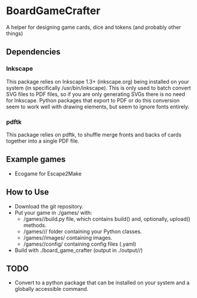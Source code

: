 BoardGameCrafter
================

A helper for designing game cards, dice and tokens (and probably other things)

Dependencies
------------

### Inkscape

This package relies on Inkscape 1.3+ (inkscape.org) being installed on your system (in specifically /usr/bin/inkscape).
This is only used to batch convert SVG files to PDF files, so if you are only generating SVGs there is no need for Inkscape.
Python packages that export to PDF or do this conversion seem to work well with drawing elements, but seem to ignore fonts entirely.

### pdftk

This package relies on pdftk, to shuffle merge fronts and backs of cards together into a single PDF file.

Example games
-------------

* Ecogame for Escape2Make


How to Use
----------

* Download the git repository.
* Put your game in ./games/ with:
    * /games/<game>/build.py file, which contains build() and, optionally, upload() methods.
    * /games/<game>/<game>/ folder containing your Python classes.
    * /games/<game>/images/ containing images.
    * /games/<game>/config/ containing config files (<name>.yaml)
* Build with ./board_game_crafter <game> (output in ./output/<game>/)

TODO
----

* Convert to a python package that can be installed on your system and a globally accessible command.